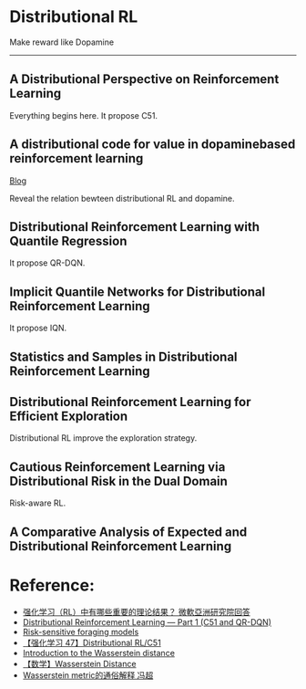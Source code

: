# Distributional RL

Make reward like Dopamine

---

## A Distributional Perspective on Reinforcement Learning

Everything begins here. It propose C51.

## A distributional code for value in dopaminebased reinforcement learning

[Blog](https://deepmind.com/blog/article/Dopamine-and-temporal-difference-learning-A-fruitful-relationship-between-neuroscience-and-AI)

Reveal the relation bewteen distributional RL and dopamine.

## Distributional Reinforcement Learning with Quantile Regression

It propose QR-DQN.

## Implicit Quantile Networks for Distributional Reinforcement Learning

It propose IQN.

## Statistics and Samples in Distributional Reinforcement Learning

## Distributional Reinforcement Learning for Efficient Exploration

Distributional RL improve the exploration strategy.

## Cautious Reinforcement Learning via Distributional Risk in the Dual Domain

Risk-aware RL.

## A Comparative Analysis of Expected and Distributional Reinforcement Learning

# Reference:

- [强化学习（RL）中有哪些重要的理论结果？ 微軟亞洲研究院回答](https://www.zhihu.com/question/312164724)
- [Distributional Reinforcement Learning — Part 1 (C51 and QR-DQN)](https://medium.com/analytics-vidhya/distributional-reinforcement-learning-part-1-c51-and-qr-dqn-a04c96a258dc)
- [Risk-sensitive foraging models](https://en.wikipedia.org/wiki/Risk-sensitive_foraging_models)
- [【强化学习 47】Distributional RL/C51](https://zhuanlan.zhihu.com/p/60632660)
- [Introduction to the Wasserstein distance](https://www.youtube.com/watch?v=CDiol4LG2Ao)
- [【数学】Wasserstein Distance](https://zhuanlan.zhihu.com/p/58506295)
- [Wasserstein metric的通俗解释 冯超](https://zhuanlan.zhihu.com/p/26988777)